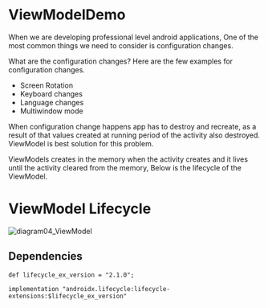 # ViewModelDemo

When we are developing professional level android applications, One of the most common things we need to consider is configuration changes.

What are the configuration changes? Here are the few examples for configuration changes. 

* Screen Rotation
* Keyboard changes
* Language changes
* Multiwindow mode

When configuration change happens app has to destroy and recreate, as a result of that values created at running period of the activity also destroyed. ViewModel is best solution for this problem.

ViewModels creates in the memory when the activity creates and it lives until the activity cleared from the memory, Below is the lifecycle of the ViewModel.

# ViewModel Lifecycle

![diagram04_ViewModel](https://user-images.githubusercontent.com/10658016/66259702-ce7d2580-e7d1-11e9-9870-ca9515ba9a47.jpg)

## Dependencies

```
def lifecycle_ex_version = "2.1.0";

implementation "androidx.lifecycle:lifecycle-extensions:$lifecycle_ex_version"

```

 
